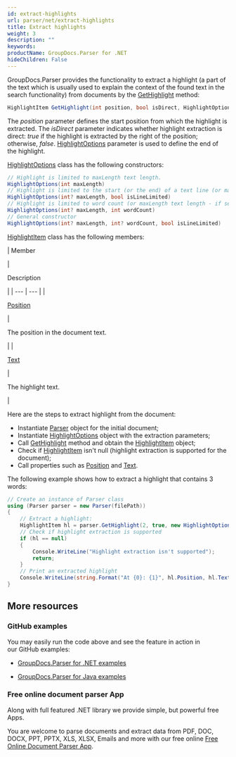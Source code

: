 ```yaml
---
id: extract-highlights
url: parser/net/extract-highlights
title: Extract highlights
weight: 3
description: ""
keywords: 
productName: GroupDocs.Parser for .NET
hideChildren: False
---
```

GroupDocs.Parser provides the functionality to extract a highlight (a part of the text which is usually used to explain the context of the found text in the search functionality) from documents by the [GetHighlight](https://apireference.groupdocs.com/net/parser/groupdocs.parser/parser/methods/gethighlight) method:

```csharp
HighlightItem GetHighlight(int position, bool isDirect, HighlightOptions options)

```

The *position* parameter defines the start position from which the highlight is extracted. The *isDirect* parameter indicates whether highlight extraction is direct: *true* if the highlight is extracted by the right of the position; otherwise, *false*. [HighlightOptions](https://apireference.groupdocs.com/net/parser/groupdocs.parser.options/highlightoptions) parameter is used to define the end of the highlight.

[HighlightOptions](https://apireference.groupdocs.com/net/parser/groupdocs.parser.options/highlightoptions) class has the following constructors:

```csharp
// Highlight is limited to maxLength text length.
HighlightOptions(int maxLength)
// Highlight is limited to the start (or the end) of a text line (or maxLength text length - if set).
HighlightOptions(int? maxLength, bool isLineLimited)
// Highlight is limited to word count (or maxLength text length - if set).
HighlightOptions(int? maxLength, int wordCount)
// General constructor
HighlightOptions(int? maxLength, int? wordCount, bool isLineLimited)

```

[HighlightItem](https://apireference.groupdocs.com/net/parser/groupdocs.parser.data/highlightitem) class has the following members:

| 
Member

 | 

Description

 |
| --- | --- |
| 

[Position](https://apireference.groupdocs.com/net/parser/groupdocs.parser.data/highlightitem/properties/position)

 | 

The position in the document text.

 |
| 

[Text](https://apireference.groupdocs.com/net/parser/groupdocs.parser.data/highlightitem/properties/text)

 | 

The highlight text.

 |

Here are the steps to extract highlight from the document:

*   Instantiate [Parser](https://apireference.groupdocs.com/net/parser/groupdocs.parser/parser) object for the initial document;
*   Instantiate [HighlightOptions](https://apireference.groupdocs.com/net/parser/groupdocs.parser.options/highlightoptions) object with the extraction parameters;
*   Call [GetHighlight](https://apireference.groupdocs.com/net/parser/groupdocs.parser/parser/methods/gethighlight) method and obtain the [HighlightItem](https://apireference.groupdocs.com/net/parser/groupdocs.parser.data/highlightitem) object;
*   Check if [HighlightItem](https://apireference.groupdocs.com/net/parser/groupdocs.parser.data/highlightitem) isn't null (highlight extraction is supported for the document);
*   Call properties such as  [Position](https://apireference.groupdocs.com/net/parser/groupdocs.parser.data/highlightitem/properties/position) and [Text](https://apireference.groupdocs.com/net/parser/groupdocs.parser.data/highlightitem/properties/text).

The following example shows how to extract a highlight that contains 3 words:

```csharp
// Create an instance of Parser class
using (Parser parser = new Parser(filePath))
{
    // Extract a highlight:
    HighlightItem hl = parser.GetHighlight(2, true, new HighlightOptions(3));
    // Check if highlight extraction is supported
    if (hl == null)
    {
        Console.WriteLine("Highlight extraction isn't supported");
        return;
    }
    // Print an extracted highlight
    Console.WriteLine(string.Format("At {0}: {1}", hl.Position, hl.Text));
}

```

## More resources

### GitHub examples

You may easily run the code above and see the feature in action in our GitHub examples:

*   [GroupDocs.Parser for .NET examples](https://github.com/groupdocs-parser/GroupDocs.Parser-for-.NET)
    
*   [GroupDocs.Parser for Java examples](https://github.com/groupdocs-parser/GroupDocs.Parser-for-Java)
    

### Free online document parser App

Along with full featured .NET library we provide simple, but powerful free Apps.

You are welcome to parse documents and extract data from PDF, DOC, DOCX, PPT, PPTX, XLS, XLSX, Emails and more with our free online [Free Online Document Parser App](https://products.groupdocs.app/parser).
